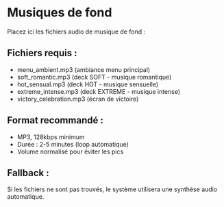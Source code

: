 # Musiques de fond

Placez ici les fichiers audio de musique de fond :

## Fichiers requis :
- menu_ambient.mp3 (ambiance menu principal)
- soft_romantic.mp3 (deck SOFT - musique romantique)
- hot_sensual.mp3 (deck HOT - musique sensuelle)
- extreme_intense.mp3 (deck EXTREME - musique intense)
- victory_celebration.mp3 (écran de victoire)

## Format recommandé :
- MP3, 128kbps minimum
- Durée : 2-5 minutes (loop automatique)
- Volume normalisé pour éviter les pics

## Fallback :
Si les fichiers ne sont pas trouvés, le système utilisera
une synthèse audio automatique.
